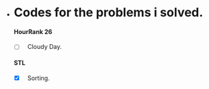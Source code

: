 * # Codes for the problems i solved.

  #### HourRank 26 ####  
  - [ ] &nbsp; Cloudy Day.
  
  #### STL ####  
  - [x] &nbsp; Sorting.
  
